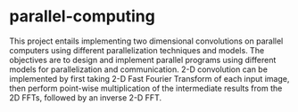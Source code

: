 # parallel-computing

This project entails implementing two dimensional convolutions on parallel computers using different parallelization techniques and models.
The objectives are to design and implement parallel programs using different models for parallelization and communication. 2-D convolution
can be implemented by first taking 2-D Fast Fourier Transform of each input image, then perform point-wise multiplication of the 
intermediate results from the 2D FFTs, followed by an inverse 2-D FFT.

